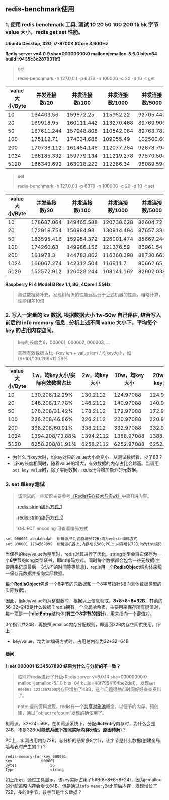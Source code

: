 ## redis-benchmark使用

### 1. 使用 redis benchmark 工具, 测试 10 20 50 100 200 1k 5k 字节 value 大小，redis get set 性能。

**Ubuntu Desktop, 32G, i7-9700K 8Core 3.60GHz**

**Redis server v=4.0.9 sha=00000000:0 malloc=jemalloc-3.6.0 bits=64 build=9435c3c2879311f3**

> get
>
> redis-benchmark -h 127.0.0.1 -p 6379 -n 100000 -c 20 -d 10 -t get

| value大小/Byte | 并发连接数/20 | 并发连接数/100 | 并发连接数/1000 | 并发连接数/5000 | 并发连接数/10000 |
| -------------- | ------------- | -------------- | --------------- | --------------- | ---------------- |
| 10             | 164403.56     | 159672.25      | 115952.22       | 92705.442       | 82257.018        |
| 20             | 169918.95     | 160111.442     | 113270.488      | 89769.906       | 85838.878        |
| 50             | 167611.244    | 157948.808     | 110542.084      | 89763.782       | 90261.274        |
| 100            | 175112.71     | 174034.686     | 109055.49       | 102500.66       | 90272.346        |
| 200            | 170738.112    | 161454.146     | 112077.754      | 92878.794       | 89599.19         |
| 1024           | 166185.332    | 159779.134     | 111219.278      | 97570.504       | 84287.782        |
| 5120           | 166343.692    | 163018.222     | 112286.34       | 96089.594       | 83052.626        |

>set
>
>redis-benchmark -h 127.0.0.1 -p 6379 -n 100000 -c 20 -d 10 -t set

| value大小/Byte | 并发连接数/20 | 并发连接数/100 | 并发连接数/1000 | 并发连接数/5000 | 并发连接数/10000 |
| -------------- | ------------- | -------------- | --------------- | --------------- | ---------------- |
| 10             | 178687.064    | 149465.588     | 120738.628      | 82604.72        | 93363.312        |
| 20             | 172919.754    | 150984.98      | 130914.494      | 87657.334       | 94443.476        |
| 50             | 183595.416    | 159954.372     | 126001.474      | 85667.244       | 98108.1          |
| 100            | 174260.63     | 149986.156     | 121376.59       | 86961.54        | 91083.664        |
| 200            | 161978.3      | 144783.862     | 116360.398      | 88730.662       | 98886.222        |
| 1024           | 166067.274    | 142312.504     | 116911.7        | 90662.65        | 95132.896        |
| 5120           | 152572.912    | 126029.244     | 108141.162      | 82902.038       | 88725.882        |

**Raspberry Pi 4 Model B Rev 1.1, 8G, 4Core 1.5GHz**

> 测试数据待补充，发现树莓派的性能远远弱于上述机器的性能，粗略计算，性能相差10倍

### 2. 写入一定量的 kv 数据, 根据数据大小 1w-50w 自己评估, 结合写入前后的 info memory 信息  , 分析上述不同 value 大小下，平均每个 key 的占用内存空间。

> key的长度为6，000001, 000002, 000003, …
>
> 实际有效数据占比=(key len + value len) / 均key大小，如(6+10)/130.208≈12.29%

| value大小/Byte | 1w，均key大小/实际有效数据占比 | 2w，均key大小 | 10w，均key大小 | 20w，均key大小 |
| -------------- | ------------------------------ | ------------- | -------------- | -------------- |
| 10             | 130.208/12.29%                 | 130.2112      | 124.97088      | 124.9712       |
| 20             | 146.208/17.78%                 | 146.2112      | 140.97088      | 140.9712       |
| 50             | 178.208/31.42%                 | 178.2112      | 172.97088      | 172.9712       |
| 100            | 226.208/46.86%                 | 226.2112      | 220.97088      | 220.9712       |
| 200            | 338.208/60.91%                 | 338.2112      | 332.97088      | 332.9712       |
| 1024           | 1394.208/73.88%                | 1394.2112     | 1388.97088     | 1388.9712      |
| 5120           | 6258.208/81.91%                | 6258.2112     | 6252.97088     | 6252.9712      |

- 为什么当key大时，均key对应的value大小会变小，从测试数据看，少了6B？
- 当key长度相同时，随着value的增大，有效数据的内存占比会越高。当调用`set key value`时，除了实际数据，redis还会增加额外的元数据。

### 3. set 单key测试

> 该测试的一些知识主要参考[《Redis核心技术与实战》](https://time.geekbang.org/column/article/279649)中第11讲内容。
>
> [redis string编码方式_1](https://zhuanlan.zhihu.com/p/166534258) 
>
> [redis string编码方式_2](https://juejin.cn/post/6886726965030551559)
>
> OBJECT encoding 可查看编码方式

```
set 000001 abcdabcdab  树莓派/PC,内存增长72B;均为embstr编码方式
set 000001 1234567890  树莓派机器上,内存增长56B;PC上,内存增长72B;均为int编码
```

当保存的key/value为整型时，redis对其进行了优化，string类型会将它保存为一个**8字节**的long类型证书，即int编码方式。同时每个数据都会包含一些元数据(主要用来记录最后一次访问的时间等等信息)，redis用一个**RedisObject**结构体来统一保存元数据并指向实际数据。

每个**RedisObject**包含一个8字节的元数据和一个8字节指针(指向具体数据类型的实际数据)。

因此，当key/value均为整型数时，根据以上信息获取，**8+8+8+8=32B**，其余的56-32=24B是什么数据？redis拥有一个全局哈希表，主要用来保存所有键值对，每一项是一个**dictEntry**结构体(**有三个8字节的指针**)，用来指向一个键值对。

3个指针共24B，再按照jemalloc内存分配规则，即返回32B内存空间供使用。综上：

- key/value，均为int编码方式时，占用总内存为32+32=64B

#### 疑问

**1. set 000001 1234567890 结果为什么与分析的不一致？**

> 临时将redis进行了升级(Redis server v=6.0.14 sha=00000000:0 malloc=jemalloc-5.1.0 bits=64 build=48f7954164be2de1)，发现`set 000001 1234567890`内存只增加了48B，这个问题得抽点时间好好查查资料了。
>
> note: 查询资料发现，redis有一个[共享对象池](https://cloud.tencent.com/developer/article/1162213)概念，以便节约内存，预创建，通过``object refcount`发现的确使用了。

树莓派，32+24=56B，在树莓派系统下，分配**dictEntry**内存时，为什么会是24B，不是32B(**可能该系统下按照实际内存分配，原因待解**)？

PC上，实测占用内存72B，与分析的结果多8字节，该字节是什么数据(创建全局哈希表时产生的？)？

```
redis-memory-for-key 000001      
Key				000001
Bytes				56
Type				string
```

如上所示，通过工具显示，该key实际占用了56B(8+8+8+8+24)，因为jemalloc的分配策略内存会增长64B。但是通过`info memory`对比前后内存，发现增长了72B，多的8字节，该字节是什么数据？

